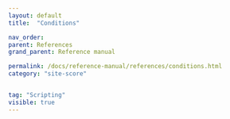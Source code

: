 ```yaml
---
layout: default
title:  "Conditions"

nav_order:
parent: References
grand_parent: Reference manual

permalink: /docs/reference-manual/references/conditions.html
category: "site-score"


tag: "Scripting"
visible: true
---
```

